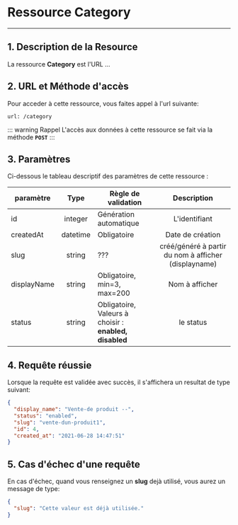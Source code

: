 # Ressource Category

---

## 1. Description de la Resource

La ressource **Category** est l'URL ...

## 2. URL et Méthode d'accès

Pour acceder à cette ressource, vous faites appel à l'url suivante:

```
url: /category
```

::: warning Rappel
L'accès aux données à cette ressource se fait via la méthode **`POST`**
:::

## 3. Paramètres

Ci-dessous le tableau descriptif des paramètres de cette ressource :

| paramètre   |   Type   | Règle de validation                                         |                     Description                      |
| ----------- | :------: | ----------------------------------------------------------- | :--------------------------------------------------: |
| id          | integer  | Génération automatique                                      |                    L'identifiant                     |
| createdAt   | datetime | Obligatoire                                                 |                   Date de création                   |
| slug        |  string  | ???                                                         | créé/généré à partir du nom à afficher (displayname) |
| displayName |  string  | Obligatoire, min=3, max=200                                 |                    Nom à afficher                    |
| status      |  string  | Obligatoire, <br> Valeurs à choisir : **enabled, disabled** |                      le status                       |

## 4. Requête réussie

Lorsque la requête est validée avec succès, il s'affichera un resultat de type suivant:

```json
{
  "display_name": "Vente-de produit --",
  "status": "enabled",
  "slug": "vente-dun-produit1",
  "id": 4,
  "created_at": "2021-06-28 14:47:51"
}
```

## 5. Cas d'échec d'une requête

En cas d'échec, quand vous renseignez un **slug** dejà utilisé, vous aurez un message de type:

```json
{
  "slug": "Cette valeur est déjà utilisée."
}
```
